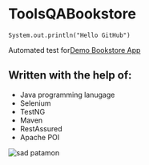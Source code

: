 # ToolsQABookstore

`System.out.println("Hello GitHub")`

Automated test for[Demo Bookstore App](https://demoqa.com/books)

## Written with the help of:
- Java programming lanugage
- Selenium
- TestNG
- Maven
- RestAssured
- Apache POI

![sad patamon](https://66.media.tumblr.com/fe541dabe7ad3cc0f7ec3a21063052e0/d1dd9caba730a30f-cb/s500x750/7fdb62c6e33109114877178b70f2e6d9d1336534.png)
